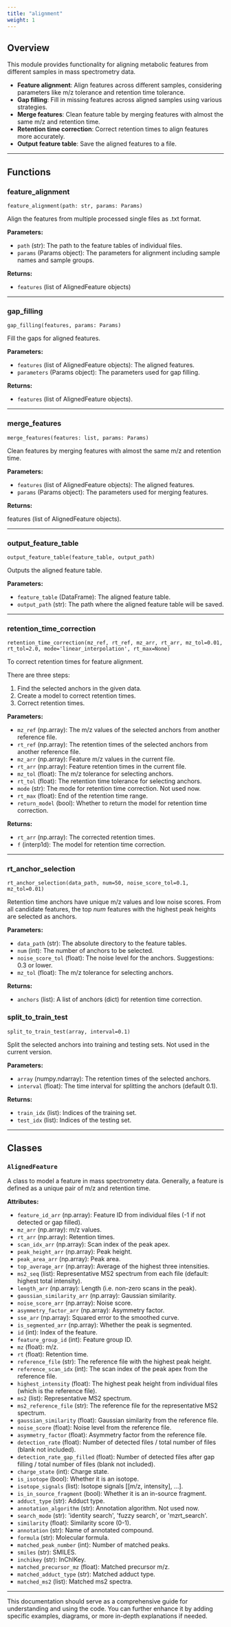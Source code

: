```yaml
---
title: "alignment"
weight: 1
---
```


## Overview

This module provides functionality for aligning metabolic features from different samples in mass spectrometry data.

- **Feature alignment**: Align features across different samples, considering parameters like m/z tolerance and retention time tolerance.
- **Gap filling**: Fill in missing features across aligned samples using various strategies.
- **Merge features**: Clean feature table by merging features with almost the same m/z and retention time.
- **Retention time correction**: Correct retention times to align features more accurately.
- **Output feature table**: Save the aligned features to a file.

---

## Functions

### feature_alignment

`feature_alignment(path: str, params: Params)`

Align the features from multiple processed single files as .txt format.

**Parameters:**

- `path` (str): The path to the feature tables of individual files.
- `params` (Params object): The parameters for alignment including sample names and sample groups.

**Returns:**

- `features` (list of AlignedFeature objects)

---

### gap_filling

`gap_filling(features, params: Params)`

Fill the gaps for aligned features.

**Parameters:**

- `features` (list of AlignedFeature objects): The aligned features.
- `parameters` (Params object): The parameters used for gap filling.

**Returns:**

- `features` (list of AlignedFeature objects).

---

### merge_features

`merge_features(features: list, params: Params)`

Clean features by merging features with almost the same m/z and retention time.

**Parameters:**

- `features` (list of AlignedFeature objects): The aligned features.
- `params` (Params object): The parameters used for merging features.

**Returns:**

features (list of AlignedFeature objects).

---

### output_feature_table

`output_feature_table(feature_table, output_path)`

Outputs the aligned feature table.

**Parameters:**

- `feature_table` (DataFrame): The aligned feature table.
- `output_path` (str): The path where the aligned feature table will be saved.

---

### retention_time_correction

`retention_time_correction(mz_ref, rt_ref, mz_arr, rt_arr, mz_tol=0.01, rt_tol=2.0, mode='linear_interpolation', rt_max=None)`

To correct retention times for feature alignment.

There are three steps:

1. Find the selected anchors in the given data.
2. Create a model to correct retention times.
3. Correct retention times.

**Parameters:**

- `mz_ref` (np.array): The m/z values of the selected anchors from another reference file.
- `rt_ref` (np.array): The retention times of the selected anchors from another reference file.
- `mz_arr` (np.array): Feature m/z values in the current file.
- `rt_arr` (np.array): Feature retention times in the current file.
- `mz_tol` (float): The m/z tolerance for selecting anchors.
- `rt_tol` (float): The retention time tolerance for selecting anchors.
- `mode` (str): The mode for retention time correction. Not used now.
- `rt_max` (float): End of the retention time range.
- `return_model` (bool): Whether to return the model for retention time correction.

**Returns:**

- `rt_arr` (np.array): The corrected retention times.
- `f` (interp1d): The model for retention time correction.

---

### rt_anchor_selection

`rt_anchor_selection(data_path, num=50, noise_score_tol=0.1, mz_tol=0.01)`

Retention time anchors have unique m/z values and low noise scores. From all candidate features, the top _num_ features with the highest peak heights are selected as anchors.

**Parameters:**

- `data_path` (str): The absolute directory to the feature tables.
- `num` (int): The number of anchors to be selected.
- `noise_score_tol` (float): The noise level for the anchors. Suggestions: 0.3 or lower.
- `mz_tol` (float): The m/z tolerance for selecting anchors.

**Returns:**

- `anchors` (list): A list of anchors (dict) for retention time correction.

### split_to_train_test

`split_to_train_test(array, interval=0.1)`

Split the selected anchors into training and testing sets. Not used in the current version.

**Parameters:**

- `array` (numpy.ndarray): The retention times of the selected anchors.
- `interval` (float): The time interval for splitting the anchors (default 0.1).

**Returns:**

- `train_idx` (list): Indices of the training set.
- `test_idx` (list): Indices of the testing set.

---

## Classes

### `AlignedFeature`

A class to model a feature in mass spectrometry data. Generally, a feature is defined as a unique pair of m/z and retention time.

**Attributes:**

- `feature_id_arr` (np.array): Feature ID from individual files (-1 if not detected or gap filled).
- `mz_arr` (np.array): m/z values.
- `rt_arr` (np.array): Retention times.
- `scan_idx_arr` (np.array): Scan index of the peak apex.
- `peak_height_arr` (np.array): Peak height.
- `peak_area_arr` (np.array): Peak area.
- `top_average_arr` (np.array): Average of the highest three intensities.
- `ms2_seq` (list): Representative MS2 spectrum from each file (default: highest total intensity).
- `length_arr` (np.array): Length (i.e. non-zero scans in the peak).
- `gaussian_similarity_arr` (np.array): Gaussian similarity.
- `noise_score_arr` (np.array): Noise score.
- `asymmetry_factor_arr` (np.array): Asymmetry factor.
- `sse_arr` (np.array): Squared error to the smoothed curve.
- `is_segmented_arr` (np.array): Whether the peak is segmented.
- `id` (int): Index of the feature.
- `feature_group_id` (int): Feature group ID.
- `mz` (float): m/z.
- `rt` (float): Retention time.
- `reference_file` (str): The reference file with the highest peak height.
- `reference_scan_idx` (int): The scan index of the peak apex from the reference file.
- `highest_intensity` (float): The highest peak height from individual files (which is the reference file).
- `ms2` (list): Representative MS2 spectrum.
- `ms2_reference_file` (str): The reference file for the representative MS2 spectrum.
- `gaussian_similarity` (float): Gaussian similarity from the reference file.
- `noise_score` (float): Noise level from the reference file.
- `asymmetry_factor` (float): Asymmetry factor from the reference file.
- `detection_rate` (float): Number of detected files / total number of files (blank not included).
- `detection_rate_gap_filled` (float): Number of detected files after gap filling / total number of files (blank not included).
- `charge_state` (int): Charge state.
- `is_isotope` (bool): Whether it is an isotope.
- `isotope_signals` (list): Isotope signals [[m/z, intensity], ...].
- `is_in_source_fragment` (bool): Whether it is an in-source fragment.
- `adduct_type` (str): Adduct type.
- `annotation_algorithm` (str): Annotation algorithm. Not used now.
- `search_mode` (str): 'identity search', 'fuzzy search', or 'mzrt_search'.
- `similarity` (float): Similarity score (0-1).
- `annotation` (str): Name of annotated compound.
- `formula` (str): Molecular formula.
- `matched_peak_number` (int): Number of matched peaks.
- `smiles` (str): SMILES.
- `inchikey` (str): InChIKey.
- `matched_precursor_mz` (float): Matched precursor m/z.
- `matched_adduct_type` (str): Matched adduct type.
- `matched_ms2` (list): Matched ms2 spectra.

---

This documentation should serve as a comprehensive guide for understanding and using the code. You can further enhance it by adding specific examples, diagrams, or more in-depth explanations if needed.
